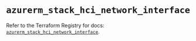 # `azurerm_stack_hci_network_interface`

Refer to the Terraform Registry for docs: [`azurerm_stack_hci_network_interface`](https://registry.terraform.io/providers/hashicorp/azurerm/4.31.0/docs/resources/stack_hci_network_interface).
